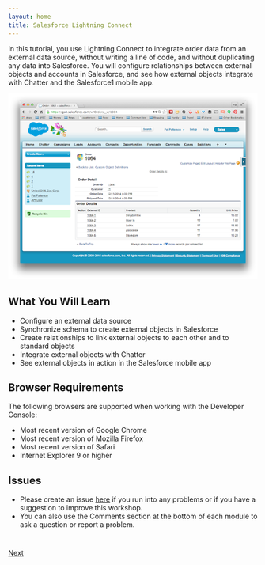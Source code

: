 ```yaml
---
layout: home
title: Salesforce Lightning Connect
---
```

In this tutorial, you use Lightning Connect to integrate order data from an external data source, without writing a line of code, and without duplicating any data into Salesforce. You will configure relationships between external objects and accounts in Salesforce, and see how external objects integrate with Chatter and the Salesforce1 mobile app.

<div style="text-align:center"><img src="images/order-page.png" style="border:none;"/></div>

## What You Will Learn

- Configure an external data source
- Synchronize schema to create external objects in Salesforce
- Create relationships to link external objects to each other and to standard objects
- Integrate external objects with Chatter
- See external objects in action in the Salesforce mobile app


## Browser Requirements

The following browsers are supported when working with the Developer Console:

  - Most recent version of Google Chrome
  - Most recent version of Mozilla Firefox
  - Most recent version of Safari
  - Internet Explorer 9 or higher

## Issues

- Please create an issue [here](https://github.com/metadaddy-sfdc/lightning-connect-tutorial/issues) if you run
into any problems or if you have a suggestion to improve this workshop.
- You can also use the Comments section at the bottom of each module to ask a question or report a problem.


<div class="row" style="margin-top:40px;">
<div class="col-sm-12">
<a href="create-developer-edition.html" class="btn btn-default pull-right">Next <i class="glyphicon glyphicon-chevron-right"></i></a>
</div>
</div>
